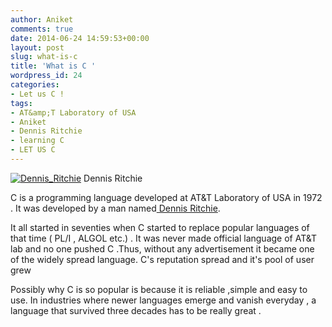 ```yaml
---
author: Aniket
comments: true
date: 2014-06-24 14:59:53+00:00
layout: post
slug: what-is-c
title: 'What is C '
wordpress_id: 24
categories:
- Let us C !
tags:
- AT&amp;T Laboratory of USA
- Aniket
- Dennis Ritchie
- learning C
- LET US C
---
```


[![Dennis_Ritchie](http://t2.gstatic.com/images?q=tbn:ANd9GcSCTB9I_TXEV13gQvNR7JL2Cf3M0slUIuOLMUQ-640i9RvkcvxX)](http://en.wikipedia.org/wiki/Dennis_Ritchie) Dennis Ritchie

C is a programming language developed at AT&T Laboratory of USA in 1972 . It was developed by a man named[ Dennis Ritchie](http://en.wikipedia.org/wiki/Dennis_Ritchie).

It all started in seventies when C started to replace popular languages of that time ( PL/I , ALGOL etc.) . It was never made official language of AT&T lab and no one pushed C .Thus, without any advertisement it became one of the widely spread language. C's reputation spread and it's pool of user grew

Possibly why C is so popular is because it is reliable ,simple and easy to use. In industries where newer languages emerge and vanish everyday , a language that survived three decades has to be really great .




